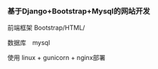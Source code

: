 ### 基于Django+Bootstrap+Mysql的网站开发

前端框架 Bootstrap/HTML/

数据库　mysql

使用 linux + gunicorn + nginx部署 

[网站地址]: http://23.105.200.109/home/ 
